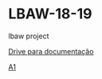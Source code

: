 # LBAW-18-19
lbaw project

[Drive para documentação](https://drive.google.com/open?id=1jgxPaucu-IC_A_ew14pN-_Zn0_RNh-lP)

[A1](https://drive.google.com/open?id=1Q_Lt5fsQd2MWQ3ipswJKLD5FhFryYsNGjGhmwm2YNdo)
